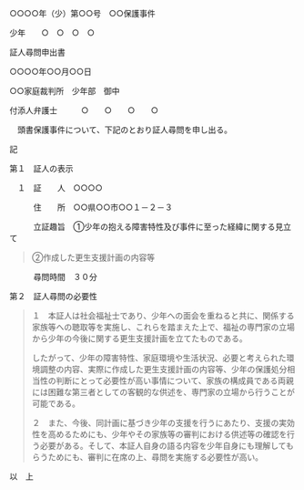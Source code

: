 ○○○○年（少）第○○号　○○保護事件

少年　　○　○　○　○

証人尋問申出書

○○○○年○○月○○日

○○家庭裁判所　少年部　御中

付添人弁護士　　　○　　○　　○　　○

　頭書保護事件について、下記のとおり証人尋問を申し出る。

記

第１　証人の表示

　１　証　　人　○○○○

　　　住　　所　○○県○○市○○１－２－３

　　　立証趣旨　①少年の抱える障害特性及び事件に至った経緯に関する見立て

> ②作成した更生支援計画の内容等

　　　尋問時間　３０分

第２　証人尋問の必要性

> １　本証人は社会福祉士であり、少年への面会を重ねると共に、関係する家族等への聴取等を実施し、これらを踏まえた上で、福祉の専門家の立場から少年の今後に関する更生支援計画を立てたものである。
>
> したがって、少年の障害特性、家庭環境や生活状況、必要と考えられた環境調整の内容、実際に作成した更生支援計画の内容等、少年の保護処分相当性の判断にとって必要性が高い事情について、家族の構成員である両親には困難な第三者としての客観的な供述を、専門家の立場から行うことが可能である。
>
> ２　また、今後、同計画に基づき少年の支援を行うにあたり、支援の実効性を高めるためにも、少年やその家族等の審判における供述等の確認を行う必要がある。そして、本証人自身の語る内容を少年自身にも理解してもらうためにも、審判に在席の上、尋問を実施する必要性が高い。

以　上
